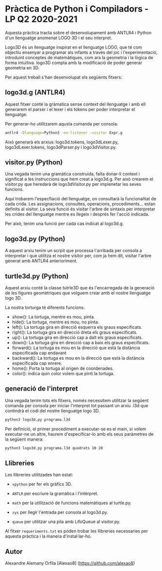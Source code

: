# Pràctica de Python i Compiladors - LP Q2 2020-2021

Aquesta pràctica tracta sobre el desenvolupament amb ANTLR4 i Python d'un llenguatge anomenat LOGO 3D i el seu interpret.

Logo3D és un llenguatge inspirat en el llenguatge LOGO, que té com objectiu ensenyar a programar als infants a través del joc i l'experimentació, introduint conceptes de matemàtiques, com ara la geometria i la lògica de forma intuïtiva. logo3D compta amb la modificació de poder generar geometria en 3D.

Per aquest treball s'han desenvolupat els següents fitxers:

## logo3d.g (ANTLR4)

Aquest fitxer conté la gràmatica sense context del llenguatge i amb ell generarem el parser i el lexer i els tokens per poder interpretar el llenguatge.

Per generar-ho utilitzarem aqusta comanda per consola:

```bash
antlr4 -Dlanguage=Python3 -no-listener -visitor Expr.g
```

Això generarà els arxius: logo3d.tokens, logo3dLexer.py, logo3dLexer.tokens, logo3dParser.py i logo3dVisitor.py.

## visitor.py (Python)

Una vegada tenim una gramàtica construida, falta donar-li context i significat a les instruccions que hem creat a logo3d.g. Per això crearem el visitor.py que heredarà de logo3dVisitor.py per implenetar les seves funcions.

Aquí trobarem l'especfiació del llenguatge, on consultarà la funcionalitat de cada crida. Les assignacions, consultes, operacions, procediments... estan  definits al visitor. La seva funció és visitar l'arbre de sintaxis per interpretar les crides del llenguatge mentre es llegeix i després fer l'acció indicada.

Per això, tenim una funció per cada cas indicat al logo3d.g.

## logo3d.py (Python)

A aquest arxiu tenim un scrpit que processa l'arribada per consola a interpretar i que utilitza el nostre visitor per, com ja hem dit, visitar l'arbre generat amb ANTLR4 anterioriment.

## turtle3d.py (Python)

Aquest arxiu conté la classe tutrle3D que és l'encarregada de la generació de les figures geomètriques que volguem crear amb el nostre llenguatge logo 3D.

La nostra torturga té diferents funcions:
- show(): La tortuga, mentre es mou, pinta.
- hide(): La tortuga, mentre es mou, no pinta.
- left(): La tortuga gira en direcció esquerra els graus especificats.
- right(): La tortuga gira en direcció dreta els graus especificats.
- up(): La tortuga gira en direcció cap a dalt els graus especificats.
- down(): La tortuga gira en direcció cap a baix els graus especificats.
- forward(): La tortuga es mou en la direcció que està la distància especificada cap endavant
- backward(): La tortuga es mou en la direcció que està la distància especificada cap enrere.
- home(): Porta la tortuga al origen de coordenades.
- color(): indica quin color volem que pinti la tortuga.

## generació de l'interpret

Una vegada tenim tots els fitxers, només necessitem utilitzar la següent comanda per consola per iniciar l'interpret tot passant un arxiu .l3d que contindrà el codi del nostre llenguatge logo 3D.

```bash
python3 logo3d.py programa.l3d
```

Per definició, el primer procediment a executar-se es el main, si volem executar-ne un altre, haurem d'especificar-lo amb els seus paràmetres de la següent manera:

```bash
python3 logo3d.py programa.l3d quadrats 10 20
```

## Llibreries
Les llibreries utilitzades han estat:

- `vpython` per fer els gràfics 3D.

- `ANTLR` per escriure la gramàtica i l'intèrpret.

- `math` per la utilització de funcions matemàtiques al turtle.py.

- `sys` per llegir l'entrada per consola al logo3d.py.

- `queue` per utilitzar una pila amb LifoQueue al visitor.py.

Al fitxer `requeriments.txt` es poden trobar les llibreries necessaries per aquesta pràctica i la manera d'instal·lar-ho.

## Autor
Alexandre Alemany Orfila
[Alexao8]
(https://github.com/alexao8)
